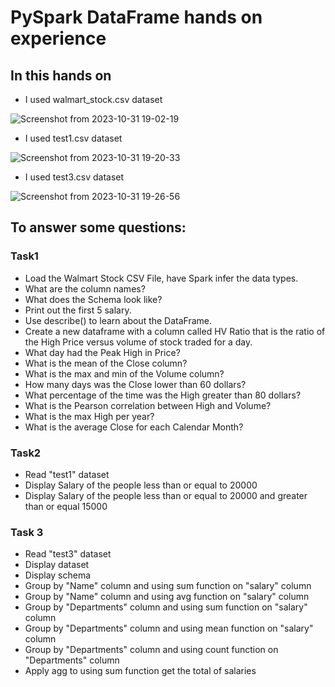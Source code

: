 # PySpark DataFrame hands on experience

## In this hands on
- I used walmart_stock.csv dataset

![Screenshot from 2023-10-31 19-02-19](https://github.com/OsamaElneshwy/Spark_DataFrame/assets/36084719/93dae8c1-5054-4f99-be04-bf8b5ab079f8)

- I used test1.csv dataset

![Screenshot from 2023-10-31 19-20-33](https://github.com/OsamaElneshwy/Spark_DataFrame/assets/36084719/360c8075-22f0-459e-a8c1-145d00203fda)

- I used test3.csv dataset

![Screenshot from 2023-10-31 19-26-56](https://github.com/OsamaElneshwy/Spark_DataFrame/assets/36084719/97b2a38d-97d1-41b7-8602-552fa3f463e3)

## To answer some questions:
### Task1
- Load the Walmart Stock CSV File, have Spark infer the data types.
- What are the column names?
- What does the Schema look like?
- Print out the first 5 salary.
- Use describe() to learn about the DataFrame.
- Create a new dataframe with a column called HV Ratio that is the ratio of the High Price versus volume of stock traded for a day.
- What day had the Peak High in Price?
- What is the mean of the Close column?
- What is the max and min of the Volume column?
- How many days was the Close lower than 60 dollars?
- What percentage of the time was the High greater than 80 dollars?
- What is the Pearson correlation between High and Volume?
- What is the max High per year?
- What is the average Close for each Calendar Month?

### Task2
- Read "test1" dataset
- Display Salary of the people less than or equal to 20000
- Display Salary of the people less than or equal to 20000 and greater than or equal 15000

### Task 3
- Read "test3" dataset
- Display dataset
- Display schema
- Group by "Name" column and using sum function on "salary" column
- Group by "Name" column and using avg function on "salary" column
- Group by "Departments" column and using sum function on "salary" column
- Group by "Departments" column and using mean function on "salary" column
- Group by "Departments" column and using count function on "Departments" column
- Apply agg to using sum function get the total of salaries

